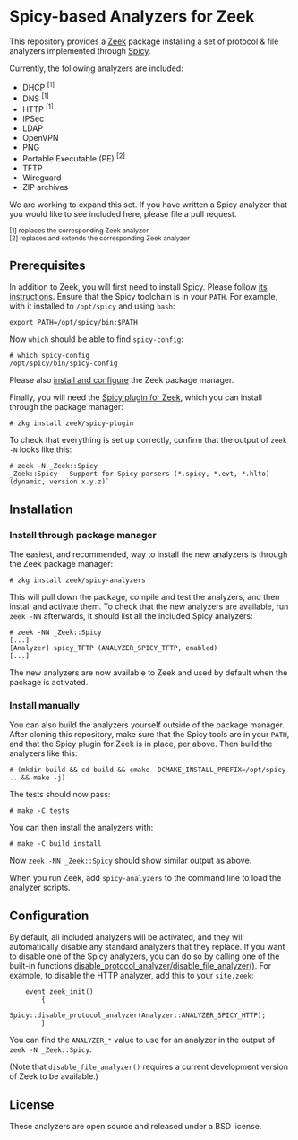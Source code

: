 
# Spicy-based Analyzers for Zeek

This repository provides a [Zeek](https://github.com/zeek/zeek)
package installing a set of protocol & file analyzers implemented
through [Spicy](https://github.com/zeek/spicy).

Currently, the following analyzers are included:

- DHCP <sup>[1]</sup>
- DNS <sup>[1]</sup>
- HTTP <sup>[1]</sup>
- IPSec
- LDAP
- OpenVPN
- PNG
- Portable Executable (PE) <sup>[2]</sup>
- TFTP
- Wireguard
- ZIP archives

We are working to expand this set. If you have written a Spicy
analyzer that you would like to see included here, please file a pull
request.

<sup>[1] replaces the corresponding Zeek analyzer</sup>\
<sup>[2] replaces and extends the corresponding Zeek analyzer</sup>

## Prerequisites

In addition to Zeek, you will first need to install Spicy. Please
follow [its instructions](https://docs.zeek.org/projects/spicy/en/latest/installation.html).
Ensure that the Spicy toolchain is in your ``PATH``. For example, with
it installed to `/opt/spicy` and using `bash`:

    export PATH=/opt/spicy/bin:$PATH

Now `which` should be able to find `spicy-config`:

    # which spicy-config
    /opt/spicy/bin/spicy-config

Please also [install and configure](https://docs.zeek.org/projects/package-manager/en/stable/quickstart.html)
the Zeek package manager.

Finally, you will need the [Spicy plugin for
Zeek](https://github.com/zeek/spicy-plugin), which you can install
through the package manager:

    # zkg install zeek/spicy-plugin

To check that everything is set up correctly, confirm that the output of
`zeek -N` looks like this:

    # zeek -N _Zeek::Spicy
    _Zeek::Spicy - Support for Spicy parsers (*.spicy, *.evt, *.hlto) (dynamic, version x.y.z)`

## Installation

### Install through package manager

The easiest, and recommended, way to install the new analyzers is
through the Zeek package manager:

    # zkg install zeek/spicy-analyzers

This will pull down the package, compile and test the analyzers, and
then install and activate them. To check that the new analyzers are
available, run `zeek -NN` afterwards, it should list all the included
Spicy analyzers:

    # zeek -NN _Zeek::Spicy
    [...]
    [Analyzer] spicy_TFTP (ANALYZER_SPICY_TFTP, enabled)
    [...]

The new analyzers are now available to Zeek and used by default when
the package is activated.

### Install manually

You can also build the analyzers yourself outside of the package
manager. After cloning this repository, make sure that the Spicy tools are
in your `PATH`, and that the Spicy plugin for Zeek is in place, per
above. Then build the analyzers like this:

    # (mkdir build && cd build && cmake -DCMAKE_INSTALL_PREFIX=/opt/spicy .. && make -j)

The tests should now pass:

    # make -C tests

You can then install the analyzers with:

    # make -C build install

Now `zeek -NN _Zeek::Spicy` should show similar output as above.

When you run Zeek, add `spicy-analyzers` to the command line to load
the analyzer scripts.

## Configuration

By default, all included analyzers will be activated, and they will
automatically disable any standard analyzers that they replace. If you
want to disable one of the Spicy analyzers, you can do so by calling
one of the built-in functions
[disable_protocol_analyzer/disable_file_analyzer()](https://docs.zeek.org/projects/spicy/en/latest/zeek.html#functions).
For example, to disable the HTTP analyzer, add this to your
`site.zeek`:

```.zeek
    event zeek_init()
        {
        Spicy::disable_protocol_analyzer(Analyzer::ANALYZER_SPICY_HTTP);
        }
```

You can find the `ANALYZER_*` value to use for an analyzer in the
output of `zeek -N _Zeek::Spicy`.

(Note that `disable_file_analyzer()` requires a current development
version of Zeek to be available.)

## License

These analyzers are open source and released under a BSD license.
